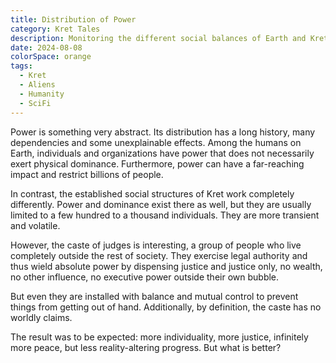 ```yaml
---
title: Distribution of Power
category: Kret Tales
description: Monitoring the different social balances of Earth and Kret
date: 2024-08-08
colorSpace: orange
tags:
  - Kret
  - Aliens
  - Humanity
  - SciFi
---
```


Power is something very abstract. Its distribution has a long history, many
dependencies and some unexplainable effects. Among the humans on Earth,
individuals and organizations have power that does not necessarily exert
physical dominance. Furthermore, power can have a far-reaching impact and
restrict billions of people.

In contrast, the established social structures of Kret work completely
differently. Power and dominance exist there as well, but they are usually
limited to a few hundred to a thousand individuals. They are more transient and
volatile.

However, the caste of judges is interesting, a group of people who live
completely outside the rest of society. They exercise legal authority and thus
wield absolute power by dispensing justice and justice only, no wealth, no other
influence, no executive power outside their own bubble.

But even they are installed with balance and mutual control to prevent things
from getting out of hand. Additionally, by definition, the caste has no worldly
claims.

The result was to be expected: more individuality, more justice, infinitely more
peace, but less reality-altering progress. But what is better?
